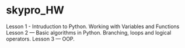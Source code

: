 # skypro_HW
Lesson 1 - Intruduction to Python. Working with Variables and Functions
Lesson 2 — Basic algorithms in Python. Branching, loops and logical operators.
Lesson 3 — OOP.
